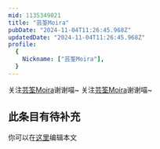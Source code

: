 ```yaml
---
mid: 1135349021
title: "芸筌Moira"
pubDate: "2024-11-04T11:26:45.968Z"
updatedDate: "2024-11-04T11:26:45.968Z"
profile:
  {
    Nickname: ["芸筌Moira"],
  }
---
```


关注[芸筌Moira](https://space.bilibili.com/1135349021)谢谢喵~ 关注[芸筌Moira](https://space.bilibili.com/1135349021)谢谢喵~

## 此条目有待补充
你可以在[这里](https://github.com/Yuhanawa/VTuber.ICU/edit/master/src/content/v/芸筌Moira/index.md)编辑本文
